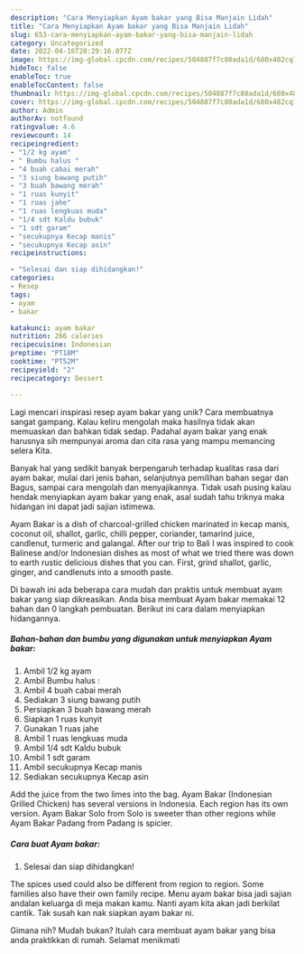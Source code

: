 ```yaml
---
description: "Cara Menyiapkan Ayam bakar yang Bisa Manjain Lidah"
title: "Cara Menyiapkan Ayam bakar yang Bisa Manjain Lidah"
slug: 653-cara-menyiapkan-ayam-bakar-yang-bisa-manjain-lidah
category: Uncategorized
date: 2022-04-16T20:29:16.077Z
image: https://img-global.cpcdn.com/recipes/504887f7c80ada1d/680x482cq70/ayam-bakar-foto-resep-utama.jpg
hideToc: false
enableToc: true
enableTocContent: false
thumbnail: https://img-global.cpcdn.com/recipes/504887f7c80ada1d/680x482cq70/ayam-bakar-foto-resep-utama.jpg
cover: https://img-global.cpcdn.com/recipes/504887f7c80ada1d/680x482cq70/ayam-bakar-foto-resep-utama.jpg
author: Admin
authorAv: notfound
ratingvalue: 4.6
reviewcount: 14
recipeingredient:
- "1/2 kg ayam"
- " Bumbu halus "
- "4 buah cabai merah"
- "3 siung bawang putih"
- "3 buah bawang merah"
- "1 ruas kunyit"
- "1 ruas jahe"
- "1 ruas lengkuas muda"
- "1/4 sdt Kaldu bubuk"
- "1 sdt garam"
- "secukupnya Kecap manis"
- "secukupnya Kecap asin"
recipeinstructions:

- "Selesai dan siap dihidangkan!"
categories:
- Resep
tags:
- ayam
- bakar

katakunci: ayam bakar 
nutrition: 266 calories
recipecuisine: Indonesian
preptime: "PT18M"
cooktime: "PT52M"
recipeyield: "2"
recipecategory: Dessert

---
```





Lagi mencari inspirasi resep ayam bakar yang unik? Cara membuatnya sangat gampang. Kalau keliru mengolah maka hasilnya tidak akan memuaskan dan bahkan tidak sedap. Padahal ayam bakar yang enak harusnya sih mempunyai aroma dan cita rasa yang mampu memancing selera Kita.





Banyak hal yang sedikit banyak berpengaruh terhadap kualitas rasa dari ayam bakar, mulai dari jenis bahan, selanjutnya pemilihan bahan segar dan Bagus, sampai cara mengolah dan menyajikannya. Tidak usah pusing kalau hendak menyiapkan ayam bakar yang enak,      asal sudah tahu triknya maka hidangan ini dapat jadi sajian istimewa.














Ayam Bakar is a dish of charcoal-grilled chicken marinated in kecap manis, coconut oil, shallot, garlic, chilli pepper, coriander, tamarind juice, candlenut, turmeric and galangal. After our trip to Bali I was inspired to cook Balinese and/or Indonesian dishes as most of what we tried there was down to earth rustic delicious dishes that you can. First, grind shallot, garlic, ginger, and candlenuts into a smooth paste.






Di bawah ini ada beberapa cara mudah dan praktis untuk membuat ayam bakar yang siap dikreasikan. Anda bisa membuat Ayam bakar memakai 12 bahan dan 0 langkah pembuatan. Berikut ini cara dalam menyiapkan hidangannya.

<!--inarticleads1-->

##### Bahan-bahan dan bumbu yang digunakan untuk menyiapkan Ayam bakar:

1. Ambil 1/2 kg ayam
1. Ambil  Bumbu halus :
1. Ambil 4 buah cabai merah
1. Sediakan 3 siung bawang putih
1. Persiapkan 3 buah bawang merah
1. Siapkan 1 ruas kunyit
1. Gunakan 1 ruas jahe
1. Ambil 1 ruas lengkuas muda
1. Ambil 1/4 sdt Kaldu bubuk
1. Ambil 1 sdt garam
1. Ambil secukupnya Kecap manis
1. Sediakan secukupnya Kecap asin


Add the juice from the two limes into the bag. Ayam Bakar (Indonesian Grilled Chicken) has several versions in Indonesia. Each region has its own version. Ayam Bakar Solo from Solo is sweeter than other regions while Ayam Bakar Padang from Padang is spicier. 

<!--inarticleads2-->

##### Cara buat Ayam bakar:


1. Selesai dan siap dihidangkan!

The spices used could also be different from region to region. Some families also have their own family recipe. Menu ayam bakar bisa jadi sajian andalan keluarga di meja makan kamu. Nanti ayam kita akan jadi berkilat cantik. Tak susah kan nak siapkan ayam bakar ni. 

Gimana nih? Mudah bukan? Itulah cara membuat ayam bakar yang bisa anda praktikkan di rumah. Selamat menikmati
